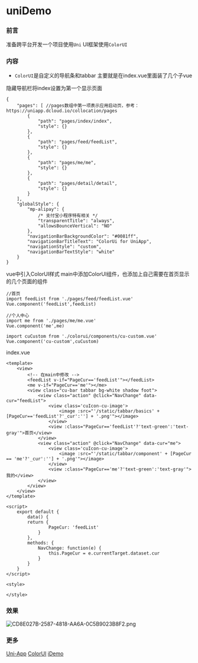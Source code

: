 # uniDemo
### 前言
准备跨平台开发一个项目使用`Uni`
UI框架使用`ColorUI`
### 内容
* `ColorUI`是自定义的导航条和tabbar
主要就是在index.vue里面装了几个子vue

隐藏导航栏将index设置为第一个显示页面
```
{
	"pages": [ //pages数组中第一项表示应用启动页，参考：https://uniapp.dcloud.io/collocation/pages
		{
			"path": "pages/index/index",
			"style": {}
		},
		{
			"path": "pages/feed/feedList",
			"style": {}
		},
		{
			"path": "pages/me/me",
			"style": {}
		},
		{
			"path": "pages/detail/detail",
			"style": {}
		}
	],
	"globalStyle": {
		"mp-alipay": {
			/* 支付宝小程序特有相关 */
			"transparentTitle": "always",
			"allowsBounceVertical": "NO"
		},
		"navigationBarBackgroundColor": "#0081ff",
		"navigationBarTitleText": "ColorUi for UniApp",
		"navigationStyle": "custom",
		"navigationBarTextStyle": "white"
	}
}
```
vue中引入ColorUI样式
main中添加ColorUI组件，也添加上自己需要在首页显示的几个页面的组件
```
//首页
import feedList from './pages/feed/feedList.vue'
Vue.component('feedList',feedList)

//个人中心
import me from './pages/me/me.vue'
Vue.component('me',me)

import cuCustom from './colorui/components/cu-custom.vue'
Vue.component('cu-custom',cuCustom)
```
index.vue
```
<template>
	<view>
		<!-- 在main中修改 -->
		<feedList v-if="PageCur=='feedList'"></feedList>
		<me v-if="PageCur=='me'"></me>
		<view class="cu-bar tabbar bg-white shadow foot">
			<view class="action" @click="NavChange" data-cur="feedList">
				<view class='cuIcon-cu-image'>
					<image :src="'/static/tabbar/basics' + [PageCur=='feedList'?'_cur':''] + '.png'"></image>
				</view>
				<view :class="PageCur=='feedList'?'text-green':'text-gray'">首页</view>
			</view>
			<view class="action" @click="NavChange" data-cur="me">
				<view class='cuIcon-cu-image'>
					<image :src="'/static/tabbar/component' + [PageCur == 'me'?'_cur':''] + '.png'"></image>
				</view>
				<view :class="PageCur=='me'?'text-green':'text-gray'">我的</view>
			</view>
		</view>
	</view>
</template>

<script>
	export default {
		data() {
		return {
				PageCur: 'feedList'
			}
		},
		methods: {
			NavChange: function(e) {
				this.PageCur = e.currentTarget.dataset.cur
			}
		}
	}
</script>

<style>

</style>
```

### 效果
![CD8E027B-2587-4818-AA6A-0C5B9023B8F2.png](https://upload-images.jianshu.io/upload_images/436419-2f4fcb2eba579612.png?imageMogr2/auto-orient/strip%7CimageView2/2/w/1240)

### 更多
[Uni-App](https://uniapp.dcloud.io/README)
[ColorUI](https://github.com/weilanwl/ColorUI)
[iDemo](https://github.com/tqhnet/uniDemo)